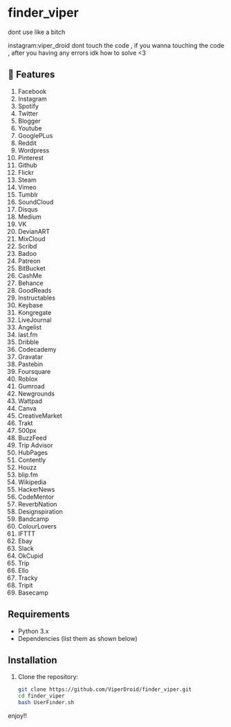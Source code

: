 # finder_viper

dont use like a bitch 

instagram:viper_droid
dont touch the code , if you wanna touching the code , after you having any errors idk how to solve <3



## 🚀 Features
1. Facebook
2. Instagram
3. Spotify
4. Twitter
5. Blogger
6. Youtube
7. GooglePLus
8. Reddit
9. Wordpress
10. Pinterest
11. Github
12. Flickr
13. Steam
14. Vimeo
15. Tumblr
16. SoundCloud
17. Disqus
18. Medium
19. VK
20. DevianART
21. MixCloud
22. Scribd
23. Badoo
24. Patreon
25. BitBucket
26. CashMe
27. Behance
28. GoodReads
29. Instructables
30. Keybase
31. Kongregate
32. LiveJournal
33. Angelist
34. last.fm
35. Dribble
36. Codecademy
37. Gravatar
38. Pastebin
39. Foursquare
40. Roblox
41. Gumroad
42. Newgrounds
43. Wattpad
44. Canva
45. CreativeMarket
46. Trakt
47. 500px
48. BuzzFeed
49. Trip Advisor
50. HubPages
51. Contently
52. Houzz
53. blip.fm
54. Wikipedia
55. HackerNews
56. CodeMentor
57. ReverbNation
58. Designspiration
59. Bandcamp
60. ColourLovers
61. IFTTT
62. Ebay
63. Slack
64. OkCupid
65. Trip
66. Ello
67. Tracky
68. Tripit
69. Basecamp




## Requirements
- Python 3.x
- Dependencies (list them as shown below)

## Installation

1. Clone the repository:
   ```bash
   git clone https://github.com/ViperDroid/finder_viper.git
   cd finder_viper
   bash UserFinder.sh
enjoy!!
